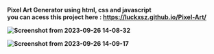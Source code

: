 <strong>Pixel Art Generator using html, css and javascript <br>
you can acess this project here :  https://luckxsz.github.io/Pixel-Art/ <strong/>

![Screenshot from 2023-09-26 14-08-32](https://github.com/LuckxSz/Pixel-Art/assets/135531180/848a5493-dfbf-4687-8bd6-9226e16adbea)



![Screenshot from 2023-09-26 14-09-17](https://github.com/LuckxSz/Pixel-Art/assets/135531180/83796bd8-2d97-490d-911e-993aba3097fe)


